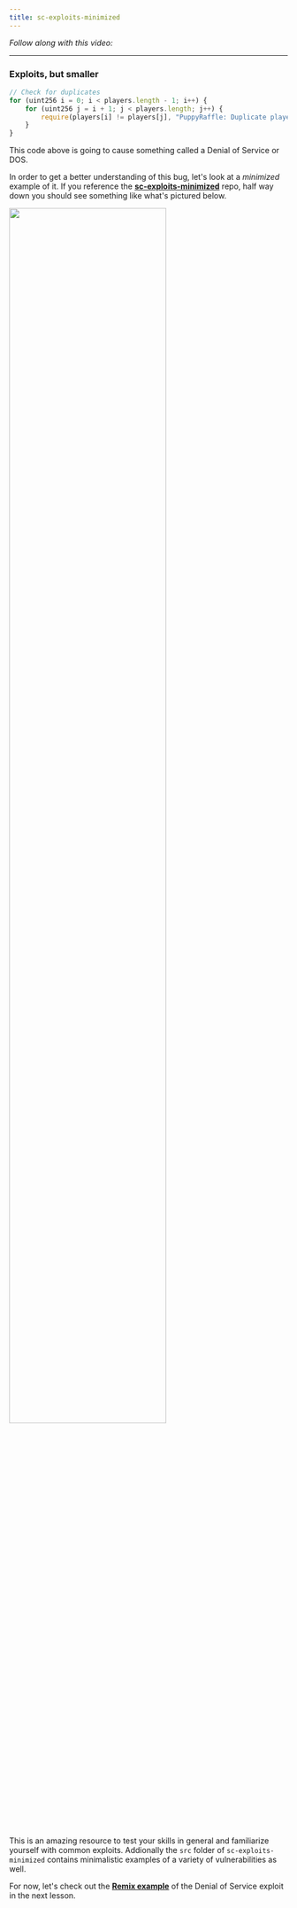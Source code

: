 ```yaml
---
title: sc-exploits-minimized
---
```


_Follow along with this video:_

---

### Exploits, but smaller

```js
// Check for duplicates
for (uint256 i = 0; i < players.length - 1; i++) {
    for (uint256 j = i + 1; j < players.length; j++) {
        require(players[i] != players[j], "PuppyRaffle: Duplicate player");
    }
}
```

This code above is going to cause something called a Denial of Service or DOS.

In order to get a better understanding of this bug, let's look at a _minimized_ example of it. If you reference the [**sc-exploits-minimized**](https://github.com/Cyfrin/sc-exploits-minimized) repo, half way down you should see something like what's pictured below.

<img src="/security-section-4/10-sc-exploits-minimized/sc-exploits-minimized1.png" style="width: 75%; height: auto;">

This is an amazing resource to test your skills in general and familiarize yourself with common exploits. Addionally the `src` folder of `sc-exploits-minimized` contains minimalistic examples of a variety of vulnerabilities as well.

For now, let's check out the [**Remix example**](https://remix.ethereum.org/#url=https://github.com/Cyfrin/sc-exploits-minimized/blob/main/src/denial-of-service/DoS.sol&lang=en&optimize=false&runs=200&evmVersion=null&version=soljson-v0.8.20+commit.a1b79de6.js) of the Denial of Service exploit in the next lesson.
